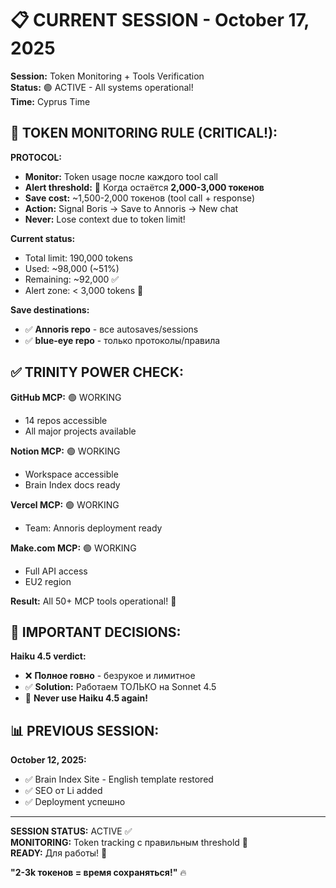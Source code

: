 # 📋 CURRENT SESSION - October 17, 2025

**Session:** Token Monitoring + Tools Verification  
**Status:** 🟢 ACTIVE - All systems operational!  
**Time:** Cyprus Time

## 🚨 TOKEN MONITORING RULE (CRITICAL!):

**PROTOCOL:**
- **Monitor:** Token usage после каждого tool call
- **Alert threshold:** 🚨 Когда остаётся **2,000-3,000 токенов**
- **Save cost:** ~1,500-2,000 токенов (tool call + response)
- **Action:** Signal Boris → Save to Annoris → New chat
- **Never:** Lose context due to token limit!

**Current status:**
- Total limit: 190,000 tokens
- Used: ~98,000 (~51%)
- Remaining: ~92,000 ✅
- Alert zone: < 3,000 tokens 🚨

**Save destinations:**
- ✅ **Annoris repo** - все autosaves/sessions
- ✅ **blue-eye repo** - только протоколы/правила

## ✅ TRINITY POWER CHECK:

**GitHub MCP:** 🟢 WORKING
- 14 repos accessible
- All major projects available

**Notion MCP:** 🟢 WORKING  
- Workspace accessible
- Brain Index docs ready

**Vercel MCP:** 🟢 WORKING
- Team: Annoris deployment ready

**Make.com MCP:** 🟢 WORKING
- Full API access
- EU2 region

**Result:** All 50+ MCP tools operational! 💪

## 🎯 IMPORTANT DECISIONS:

**Haiku 4.5 verdict:**
- ❌ **Полное говно** - безрукое и лимитное
- ✅ **Solution:** Работаем ТОЛЬКО на Sonnet 4.5
- 🚫 **Never use Haiku 4.5 again!**

## 📊 PREVIOUS SESSION:

**October 12, 2025:**
- ✅ Brain Index Site - English template restored
- ✅ SEO от Li added
- ✅ Deployment успешно

---

**SESSION STATUS:** ACTIVE ✅  
**MONITORING:** Token tracking с правильным threshold 🚨  
**READY:** Для работы! 💪

**"2-3k токенов = время сохраняться!"** 🔥